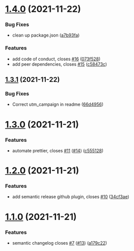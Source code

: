 # [1.4.0](https://github.com/queen-raae/gatsby-plugin-starter/compare/v1.3.1...v1.4.0) (2021-11-22)

### Bug Fixes

- clean up package.json ([a7b93fa](https://github.com/queen-raae/gatsby-plugin-starter/commit/a7b93fa44abb7beebe131c140e0e47c67cbf11a7))

### Features

- add code of conduct, closes [#16](https://github.com/queen-raae/gatsby-plugin-starter/issues/16) ([073f528](https://github.com/queen-raae/gatsby-plugin-starter/commit/073f52827d32e672fa3e3ef9cab567030c762202))
- add peer dependencies, closes [#15](https://github.com/queen-raae/gatsby-plugin-starter/issues/15) ([c58473c](https://github.com/queen-raae/gatsby-plugin-starter/commit/c58473c7151b6bfc55304c1b69d09b96dc39d935))

## [1.3.1](https://github.com/queen-raae/gatsby-plugin-starter/compare/v1.3.0...v1.3.1) (2021-11-22)

### Bug Fixes

- Correct utm_campaign in readme ([66d4956](https://github.com/queen-raae/gatsby-plugin-starter/commit/66d4956ba6203de6da4f5d99a4cc37cd9cd91d4f))

# [1.3.0](https://github.com/queen-raae/gatsby-plugin-starter/compare/v1.2.0...v1.3.0) (2021-11-21)

### Features

- automate prettier, closes [#11](https://github.com/queen-raae/gatsby-plugin-starter/issues/11) ([#14](https://github.com/queen-raae/gatsby-plugin-starter/issues/14)) ([c555128](https://github.com/queen-raae/gatsby-plugin-starter/commit/c555128ba1190266c0ded1b8e6ba9b58e0b0a4b9))

# [1.2.0](https://github.com/queen-raae/gatsby-plugin-starter/compare/v1.1.0...v1.2.0) (2021-11-21)

### Features

- add semantic release github plugin, closes [#10](https://github.com/queen-raae/gatsby-plugin-starter/issues/10) ([34cf3ae](https://github.com/queen-raae/gatsby-plugin-starter/commit/34cf3ae60eeb097568eaabaf154cf52411bd75e6))

# [1.1.0](https://github.com/queen-raae/gatsby-plugin-starter/compare/v1.0.0...v1.1.0) (2021-11-21)

### Features

- semantic changelog closes [#7](https://github.com/queen-raae/gatsby-plugin-starter/issues/7) ([#13](https://github.com/queen-raae/gatsby-plugin-starter/issues/13)) ([a179c22](https://github.com/queen-raae/gatsby-plugin-starter/commit/a179c2290c0f3ed9e373da91bfe0101cc4d46065))

